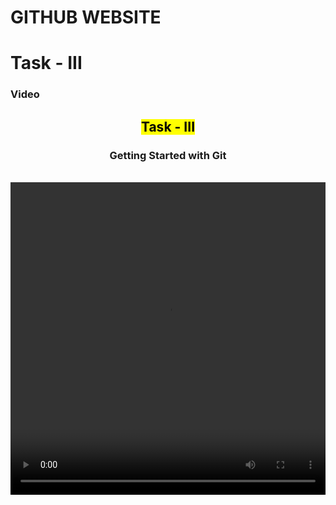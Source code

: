 # GITHUB WEBSITE

# Task - III
<h3> Video </h3>

 <div style="text-align:center"> 
      <h2><strong><mark>Task - III</mark></strong></h2>
      <h3>Getting Started with Git</h3><br>
      <video class="center" controls="controls" autoplay width=100% height="500">
        <source src="Practice Video.mp4" vieo="web/mov">
      </video>
    </div>
